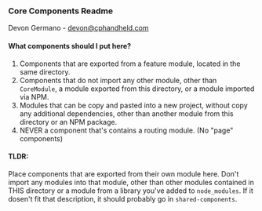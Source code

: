 ### Core Components Readme
Devon Germano - devon@cphandheld.com

#### What components should I put here?

1. Components that are exported from a feature module, located in the same directory.
2. Components that do not import any other module, other than `CoreModule`, a module exported from this directory, or a module imported via NPM.
3. Modules that can be copy and pasted into a new project, without copy any additional dependencies, other than another module from this directory or an NPM package.
4. NEVER a component that's contains a routing module. (No "page" components)

#### TLDR:
Place components that are exported from their own module here. Don't import any modules into that module, other than other modules contained in THIS directory or a module from a library you've added to `node_modules`. If it dosen't fit that description, it should probably go in `shared-components`.
